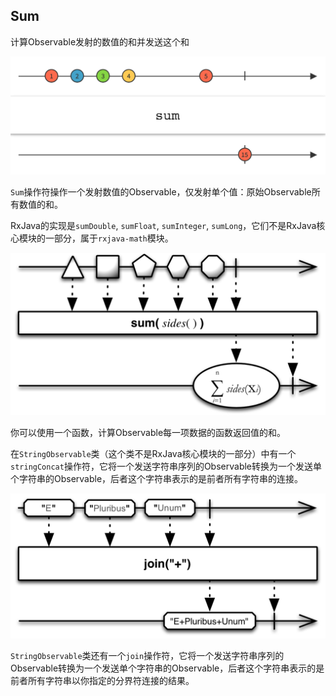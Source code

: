 
## Sum

计算Observable发射的数值的和并发送这个和

![sum](../images/operators/sum.c.png)

`Sum`操作符操作一个发射数值的Observable，仅发射单个值：原始Observable所有数值的和。

RxJava的实现是`sumDouble`, `sumFloat`, `sumInteger`, `sumLong`，它们不是RxJava核心模块的一部分，属于`rxjava-math`模块。

![sum.f](../images/operators/sum.f.png)

你可以使用一个函数，计算Observable每一项数据的函数返回值的和。

在`StringObservable`类（这个类不是RxJava核心模块的一部分）中有一个`stringConcat`操作符，它将一个发送字符串序列的Observable转换为一个发送单个字符串的Observable，后者这个字符串表示的是前者所有字符串的连接。

![St.join](../images/operators/St.join.png)

`StringObservable`类还有一个`join`操作符，它将一个发送字符串序列的Observable转换为一个发送单个字符串的Observable，后者这个字符串表示的是前者所有字符串以你指定的分界符连接的结果。
